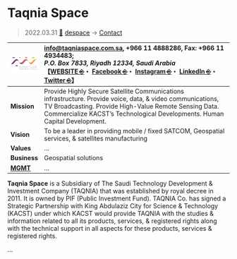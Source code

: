 # Taqnia Space
> 2022.03.31 [🚀](../../../index/index.md) [despace](../index.md) → [Contact](../contact.md)

|[![](../f/contact/t/taqnia_space_logo1_thumb.webp)](../f/contact/t/taqnia_space_logo1.webp)|<info@taqniaspace.com.sa>, +966 11 4888286, Fax: +966 11 4934483;<br> *P.O. Box 7833, Riyadh 12334, Saudi Arabia*<br> 【[WEBSITE ⎆](http://www.taqniaspace.com.sa/)・ [Facebook ⎆](https://www.facebook.com/Taqnia-Space-103108717091282/)・ [Instagram ⎆](https://www.instagram.com/taqnia_space/)・ [LinkedIn ⎆](https://www.linkedin.com/company/taqnia-space)・ [Twitter ⎆](https://twitter.com/Taqnia_Space)】|
|:-|:-|
|**Mission**|Provide Highly Secure Satellite Communications infrastructure. Provide voice, data, & video communications, TV Broadcasting. Provide High-Value Remote Sensing Data. Commercialize KACST’s Technological Developments. Human Capital Development.|
|**Vision**|To be a leader in providing mobile / fixed SATCOM, Geospatial services, & satellites manufacturing|
|**Values**|…|
|**Business**|Geospatial solutions|
|**[MGMT](../mgmt.md)**|…|

**Taqnia Space** is a Subsidiary of The Saudi Technology Development & Investment Company (TAQNIA) that was established by royal decree in 2011. It is owned by PIF (Public Investment Fund). TAQNIA Co. has signed a Strategic Partnership with King Abdulaziz City for Science & Technology (KACST) under which KACST would provide TAQNIA with the studies & information related to all its products, services, & registered rights along with the technical support in all aspects for these products, services & registered rights.

<p style="page-break-after:always"> </p>

…
